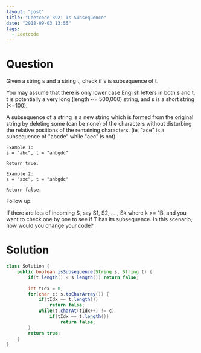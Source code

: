```yaml
---
layout: "post"
title: "Leetcode 392: Is Subsequence"
date: "2018-09-03 13:55"
tags:
  - Leetcode
---
```


# Question
Given a string s and a string t, check if s is subsequence of t.

You may assume that there is only lower case English letters in both s and t. t is potentially a very long (length ~= 500,000) string, and s is a short string (<=100).

A subsequence of a string is a new string which is formed from the original string by deleting some (can be none) of the characters without disturbing the relative positions of the remaining characters. (ie, "ace" is a subsequence of "abcde" while "aec" is not).
```
Example 1:
s = "abc", t = "ahbgdc"

Return true.
```

```
Example 2:
s = "axc", t = "ahbgdc"

Return false.
```

Follow up:

If there are lots of incoming S, say S1, S2, ... , Sk where k >= 1B, and you want to check one by one to see if T has its subsequence. In this scenario, how would you change your code?

# Solution
```java
class Solution {
    public boolean isSubsequence(String s, String t) {
        if(t.length() < s.length()) return false;

        int tIdx = 0;
        for(char c: s.toCharArray()) {
            if(tIdx == t.length())
                return false;
            while(t.charAt(tIdx++) != c)
                if(tIdx == t.length())
                    return false;
        }
        return true;
    }
}
```
